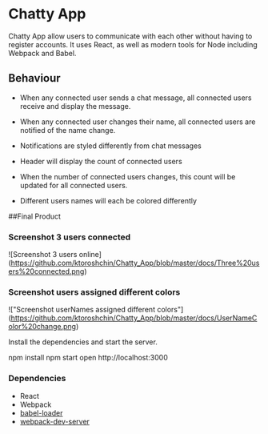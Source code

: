 # Chatty App

Chatty App allow users to communicate with each other without having to register accounts. It uses React, as well as modern tools for Node including Webpack and Babel.

## Behaviour

* When any connected user sends a chat message, all connected users receive and display the message.

* When any connected user changes their name, all connected users are notified of the name change.


* Notifications are styled differently from chat messages
* Header will display the count of connected users

* When the number of connected users changes, this count will be updated for all connected users.
* Different users names will each be colored differently

##Final Product

### Screenshot 3 users connected
![Screenshot 3 users online] (https://github.com/ktoroshchin/Chatty_App/blob/master/docs/Three%20users%20connected.png)
### Screenshot users assigned different colors
!["Screenshot userNames assigned different colors"]
(https://github.com/ktoroshchin/Chatty_App/blob/master/docs/UserNameColor%20change.png)



Install the dependencies and start the server.

npm install
npm start
open http://localhost:3000

### Dependencies

* React
* Webpack
* [babel-loader](https://github.com/babel/babel-loader)
* [webpack-dev-server](https://github.com/webpack/webpack-dev-server)
